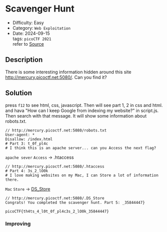 # Scavenger Hunt
- Difficulty: Easy
- Category: `Web Exploitation`  
- Date: 2024-09-15  
tags: `picoCTF 2021`  
refer to [Source](https://play.picoctf.org/practice/challenge/161?page=4)

## Description
There is some interesting information hidden around this site http://mercury.picoctf.net:5080/. Can you find it?

## Solution
press `f12` to see html, css, javascript. Then will see part 1, 2 in css and html. and hava "How can I keep Google from indexing my website?" in script.js. Then search with that message. It will show some information about robots.txt.
``` plain
// http://mercury.picoctf.net:5080/robots.txt
User-agent: *
Disallow: /index.html
# Part 3: t_0f_pl4c
# I think this is an apache server... can you Access the next flag?
```
`apache sever` `Access` -> .htaccess
``` plain
// http://mercury.picoctf.net:5080/.htaccess
# Part 4: 3s_2_lO0k
# I love making websites on my Mac, I can Store a lot of information there.
```
`Mac` `Store` -> [DS_Store](https://buildthis.com/ds_store-files-and-why-you-should-know-about-them/)
``` plain
// http://mercury.picoctf.net:5080/.DS_Store
Congrats! You completed the scavenger hunt. Part 5: _35844447}
```

``` plain
picoCTF{th4ts_4_l0t_0f_pl4c3s_2_lO0k_35844447}
```

### Improving
